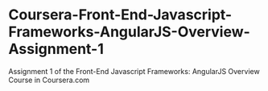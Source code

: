 # Coursera-Front-End-Javascript-Frameworks-AngularJS-Overview-Assignment-1
Assignment 1 of the Front-End Javascript Frameworks: AngularJS Overview Course in Coursera.com

